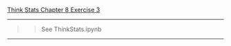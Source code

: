 [Think Stats Chapter 8 Exercise 3](http://greenteapress.com/thinkstats2/html/thinkstats2009.html#toc77)

---

>> See ThinkStats.ipynb

---
